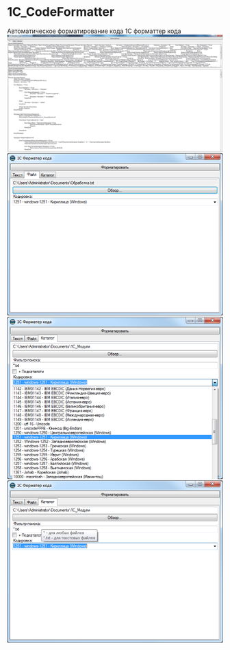 # 1C_CodeFormatter
Автоматическое форматирование кода 1С форматтер кода 
![alt text](https://raw.githubusercontent.com/Du10777/1C_CodeFormatter/master/Screenshots/Text.png)
![alt text](https://raw.githubusercontent.com/Du10777/1C_CodeFormatter/master/Screenshots/File.png)
![alt text](https://raw.githubusercontent.com/Du10777/1C_CodeFormatter/master/Screenshots/Folder_1.png)
![alt text](https://raw.githubusercontent.com/Du10777/1C_CodeFormatter/master/Screenshots/Folder_2.png)
